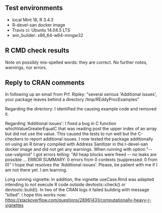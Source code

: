 ## Test environments
* local Mint 18, R 3.4.3
* R-devel-san docker image
* Travis ci: Ubuntu 14.04.5 LTS 
* win_builder: x86_64-w64-mingw32

## R CMD check results
Note on possibly mis-spelled words: they are correct.
No further notes, warnings, nor errors.

## Reply to CRAN comments
In following up an email from Prf. Ripley:
"several serious 'Additional issues', 
your package leaves behind a directory /tmp/REddyProcExamples"

Regarding the directory:
I identified the causing example code and removed it.

Regarding 'Additional issues':
I fixed a bug in C function whichValueGreaterEqualC that was reading post the 
upper index of an array but did not use the value. 
This caused the tests to run well but the C-checkers to report
additional issues.
I now tested the package additionally on using an R binary compiled with 
Address Sanitizer in the r-devel-san docker image and did not get any
warnings. 
When running with option "--use-valgrind" I got errors telling: 
"All heap blocks were freed -- no leaks are possible ...
ERROR SUMMARY: 0 errors from 0 contexts (suppressed: 0 from 0)"
I hope that resolves the 'Additional issues'.
Please, be patient with me if I am not there yet. I am learning.

Long running vignette:
In addition, the vignette useCase.Rmd was adapted intending to not
execute R code outside devtools::check() or devtools::build(). In two of the CRAN logs
it failed building with message "killed". I hope this works now:
https://stackoverflow.com/questions/28961431/computationally-heavy-r-vignettes


